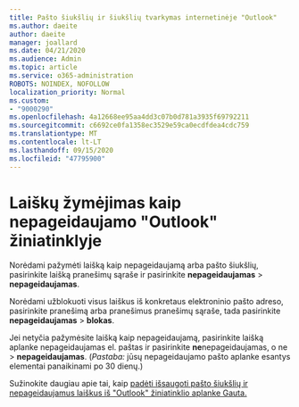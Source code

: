```yaml
---
title: Pašto šiukšlių ir šiukšlių tvarkymas internetinėje "Outlook"
ms.author: daeite
author: daeite
manager: joallard
ms.date: 04/21/2020
ms.audience: Admin
ms.topic: article
ms.service: o365-administration
ROBOTS: NOINDEX, NOFOLLOW
localization_priority: Normal
ms.custom:
- "9000290"
ms.openlocfilehash: 4a12668ee95aa4dd3c07b0d781a3935f69792211
ms.sourcegitcommit: c6692ce0fa1358ec3529e59ca0ecdfdea4cdc759
ms.translationtype: MT
ms.contentlocale: lt-LT
ms.lasthandoff: 09/15/2020
ms.locfileid: "47795900"
---
```

# <a name="mark-email-messages-as-junk-in-outlook-on-the-web"></a>Laiškų žymėjimas kaip nepageidaujamo "Outlook" žiniatinklyje

Norėdami pažymėti laišką kaip nepageidaujamą arba pašto šiukšlių, pasirinkite laišką pranešimų sąraše ir pasirinkite **nepageidaujamas**  >  **nepageidaujamas**.

Norėdami užblokuoti visus laiškus iš konkretaus elektroninio pašto adreso, pasirinkite pranešimą arba pranešimus pranešimų sąraše, tada pasirinkite **nepageidaujamas**  >  **blokas**.

Jei netyčia pažymėsite laišką kaip nepageidaujamą, pasirinkite laišką aplanke nepageidaujamas el. paštas ir pasirinkite **ne**nepageidaujamas, o ne  >  **nepageidaujamas**. (*Pastaba:* jūsų nepageidaujamo pašto aplanke esantys elementai panaikinami po 30 dienų.)

Sužinokite daugiau apie tai, kaip [padėti išsaugoti pašto šiukšlių ir nepageidaujamus laiškus iš "Outlook" žiniatinklio aplanke Gauta.](https://support.office.com/article/db786e79-54e2-40cc-904f-d89d57b7f41d)